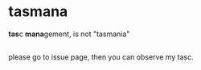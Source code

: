 # tasmana
**tas**c **mana**gement, is not "tasmania"
##
please go to issue page, then you can observe my tasc.
